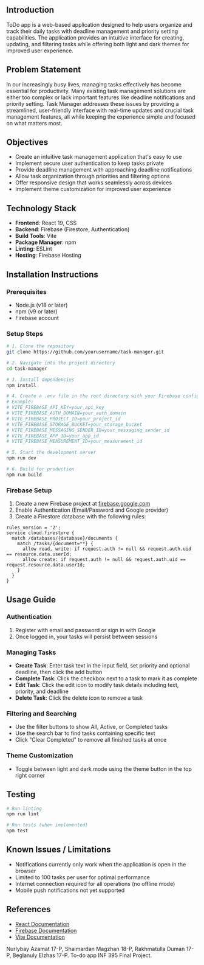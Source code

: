 ## Introduction
ToDo app is a web-based application designed to help users organize and track their daily tasks with deadline management and priority setting capabilities. The application provides an intuitive interface for creating, updating, and filtering tasks while offering both light and dark themes for improved user experience.

## Problem Statement
In our increasingly busy lives, managing tasks effectively has become essential for productivity. Many existing task management solutions are either too complex or lack important features like deadline notifications and priority setting. Task Manager addresses these issues by providing a streamlined, user-friendly interface with real-time updates and crucial task management features, all while keeping the experience simple and focused on what matters most.

## Objectives
- Create an intuitive task management application that's easy to use
- Implement secure user authentication to keep tasks private
- Provide deadline management with approaching deadline notifications
- Allow task organization through priorities and filtering options
- Offer responsive design that works seamlessly across devices
- Implement theme customization for improved user experience

## Technology Stack
- **Frontend**: React 19, CSS
- **Backend**: Firebase (Firestore, Authentication)
- **Build Tools**: Vite
- **Package Manager**: npm
- **Linting**: ESLint
- **Hosting**: Firebase Hosting

## Installation Instructions

### Prerequisites
- Node.js (v18 or later)
- npm (v9 or later)
- Firebase account

### Setup Steps
```bash
# 1. Clone the repository
git clone https://github.com/yourusername/task-manager.git

# 2. Navigate into the project directory
cd task-manager

# 3. Install dependencies
npm install

# 4. Create a .env file in the root directory with your Firebase config
# Example:
# VITE_FIREBASE_API_KEY=your_api_key
# VITE_FIREBASE_AUTH_DOMAIN=your_auth_domain
# VITE_FIREBASE_PROJECT_ID=your_project_id
# VITE_FIREBASE_STORAGE_BUCKET=your_storage_bucket
# VITE_FIREBASE_MESSAGING_SENDER_ID=your_messaging_sender_id
# VITE_FIREBASE_APP_ID=your_app_id
# VITE_FIREBASE_MEASUREMENT_ID=your_measurement_id

# 5. Start the development server
npm run dev

# 6. Build for production
npm run build
```

### Firebase Setup
1. Create a new Firebase project at [firebase.google.com](https://firebase.google.com)
2. Enable Authentication (Email/Password and Google provider)
3. Create a Firestore database with the following rules:
```
rules_version = '2';
service cloud.firestore {
  match /databases/{database}/documents {
    match /tasks/{document=**} {
      allow read, write: if request.auth != null && request.auth.uid == resource.data.userId;
      allow create: if request.auth != null && request.auth.uid == request.resource.data.userId;
    }
  }
}
```

## Usage Guide

### Authentication
1. Register with email and password or sign in with Google
2. Once logged in, your tasks will persist between sessions

### Managing Tasks
- **Create Task**: Enter task text in the input field, set priority and optional deadline, then click the add button
- **Complete Task**: Click the checkbox next to a task to mark it as complete
- **Edit Task**: Click the edit icon to modify task details including text, priority, and deadline
- **Delete Task**: Click the delete icon to remove a task

### Filtering and Searching
- Use the filter buttons to show All, Active, or Completed tasks
- Use the search bar to find tasks containing specific text
- Click "Clear Completed" to remove all finished tasks at once

### Theme Customization
- Toggle between light and dark mode using the theme button in the top right corner

## Testing
```bash
# Run linting
npm run lint

# Run tests (when implemented)
npm test
```

## Known Issues / Limitations
- Notifications currently only work when the application is open in the browser
- Limited to 100 tasks per user for optimal performance
- Internet connection required for all operations (no offline mode)
- Mobile push notifications not yet supported

## References
- [React Documentation](https://react.dev/)
- [Firebase Documentation](https://firebase.google.com/docs)
- [Vite Documentation](https://vitejs.dev/guide/)

Nurlybay Azamat 17-P, Shaimardan Magzhan 18-P, Rakhmatulla Duman 17-P, Beglanuly Elzhas 17-P.
To-do app INF 395 Final Project.

